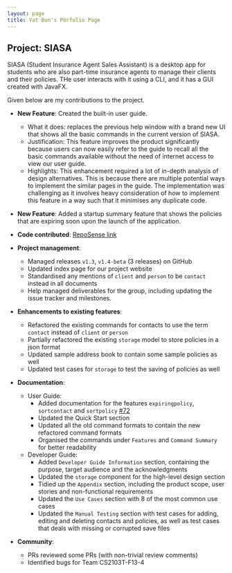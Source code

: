 ```yaml
---
layout: page
title: Yat Bun's Porfolio Page
---
```


## Project: SIASA

SIASA (Student Insurance Agent Sales Assistant) is a desktop app for students who are also part-time insurance agents to manage their clients and their policies. THe user interacts with it using a CLI, and it has a GUI created with JavaFX.

Given below are my contributions to the project.

* **New Feature**: Created the built-in user guide.
    * What it does: replaces the previous help window with a brand new UI that shows all the basic commands in the current version of SIASA.
    * Justification: This feature improves the product significantly because users can now easily refer to the guide to recall all the basic commands available without the need of internet access to view our user guide.
    * Highlights: This enhancement required a lot of in-depth analysis of design alternatives. This is because there are multiple potential ways to implement the similar pages in the guide. The implementation was challenging as it involves heavy consideration of how to implement this feature in a way such that it minimises any duplicate code.

* **New Feature**: Added a startup summary feature that shows the policies that are expiring soon upon the launch of the application.

* **Code contributed**: [RepoSense link](https://nus-cs2103-ay2122s1.github.io/tp-dashboard/?search=meerian&sort=groupTitle&sortWithin=title&timeframe=commit&mergegroup=&groupSelect=groupByRepos&breakdown=true&checkedFileTypes=docs~functional-code~test-code~other&since=2021-09-17)

* **Project management**:
    * Managed releases `v1.3`, `v1.4-beta` (3 releases) on GitHub
    * Updated index page for our project website
    * Standardised any mentions of `client` and `person` to be `contact` instead in all documents
    * Help managed deliverables for the group, including updating the issue tracker and milestones.

* **Enhancements to existing features**:
    * Refactored the existing commands for contacts to use the term `contact` instead of `client` or `person`
    * Partially refactored the existing `storage` model to store policies in a json format
    * Updated sample address book to contain some sample policies as well
    * Updated test cases for `storage` to test the saving of policies as well

* **Documentation**:
    * User Guide:
        * Added documentation for the features `expiringpolicy`, `sortcontact` and `sortpolicy` [\#72]()
        * Updated the Quick Start section
        * Updated all the old command formats to contain the new refactored command formats
        * Organised the commands under `Features` and `Command Summary` for better readability
    * Developer Guide:
        * Added `Developer Guide Information` section, containing the purpose, target audience and the acknowledgments
        * Updated the `storage` component for the high-level design section
        * Tidied up the `Appendix` section, including the product scope, user stories and non-functional requirements
        * Updated the `Use Cases` section with 8 of the most common use cases
        * Updated the `Manual Testing` section with test cases for adding, editing and deleting contacts and policies, as well as test cases that deals with missing or corrupted save files
    
* **Community**:
    * PRs reviewed some PRs (with non-trivial review comments)
    * Identified bugs for Team CS2103T-F13-4
